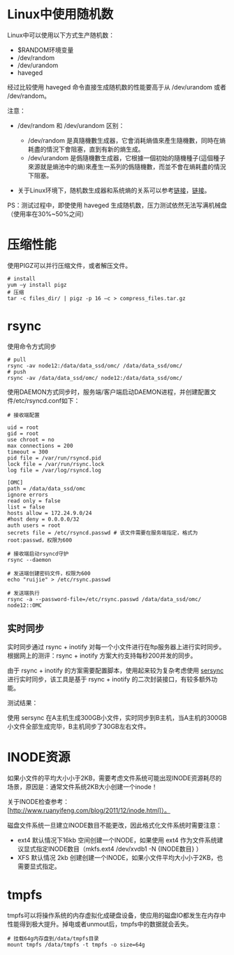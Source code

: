 # Linux中使用随机数

Linux中可以使用以下方式生产随机数：

- $RANDOM环境变量
- /dev/random
- /dev/urandom
- haveged

经过比较使用 haveged 命令直接生成随机数的性能要高于从 /dev/urandom 或者 /dev/random。

注意：

- /dev/random 和 /dev/urandom 区别：

    - /dev/random 是真隨機數生成器，它會消耗熵值來產生隨機數，同時在熵耗盡的情況下會阻塞，直到有新的熵生成。
    - /dev/urandom 是僞隨機數生成器，它根據一個初始的隨機種子(這個種子來源就是熵池中的熵)來產生一系列的僞隨機數，而並不會在熵耗盡的情況下阻塞。

- 关于Linux环境下，随机数生成器和系统熵的关系可以参考[链接](https://www.twblogs.net/a/5d4d0a7dbd9eee541c30e613)，[链接](http://jhurani.com/linux/2017/11/01/entropy-explained.html)。


PS：测试过程中，即使使用 haveged 生成随机数，压力测试依然无法写满机械盘（使用率在30%~50%之间）


# 压缩性能

使用PIGZ可以并行压缩文件，或者解压文件。

```shell
# install
yum –y install pigz
# 压缩
tar -c files_dir/ | pigz -p 16 –c > compress_files.tar.gz
```

# rsync

使用命令方式同步

```shell
# pull
rsync -av node12:/data/data_ssd/omc/ /data/data_ssd/omc/
# push
rsync -av /data/data_ssd/omc/ node12:/data/data_ssd/omc/
```

使用DAEMON方式同步时，服务端/客户端启动DAEMON进程，并创建配置文件/etc/rsyncd.conf如下：

```shell
# 接收端配置

uid = root
gid = root
use chroot = no
max connections = 200
timeout = 300 
pid file = /var/run/rsyncd.pid
lock file = /var/run/rsync.lock
log file = /var/log/rsyncd.log

[OMC] 
path = /data/data_ssd/omc
ignore errors 
read only = false 
list = false 
hosts allow = 172.24.9.0/24
#host deny = 0.0.0.0/32
auth users = root
secrets file = /etc/rsyncd.passwd # 该文件需要在服务端指定，格式为root:passwd，权限为600

# 接收端启动rsyncd守护
rsync --daemon

# 发送端创建密码文件，权限为600
echo "ruijie" > /etc/rsync.passwd

# 发送端执行
rsync -a --password-file=/etc/rsync.passwd /data/data_ssd/omc/ node12::OMC
```

## 实时同步

实时同步通过 rsync + inotify 对每一个小文件进行在ftp服务器上进行实时同步。根据网上的测评：rsync + inotify 方案大约支持每秒200并发的同步。

由于 rsync + inotify 的方案需要配置脚本，使用起来较为复杂考虑使用 [sersync](https://github.com/wsgzao/sersync)进行实时同步，该工具是基于  rsync + inotify 的二次封装接口，有较多额外功能。

测试结果：

使用 sersync 在A主机生成300GB小文件，实时同步到B主机，当A主机的300GB小文件全部生成完毕，B主机同步了30GB左右文件。

# INODE资源

如果小文件的平均大小小于2KB，需要考虑文件系统可能出现INODE资源耗尽的场景，原因是：通常文件系统2KB大小创建一个inode！

关于INODE检查参考：[http://www.ruanyifeng.com/blog/2011/12/inode.html]）。

磁盘文件系统一旦建立INODE数目不能更改，因此格式化文件系统时需要注意：

- ext4 默认情况下16kb 空间创建一个INODE，如果使用 ext4 作为文件系统建议显式指定INODE数目（mkfs.ext4 /dev/xvdb1 -N {INODE数目} ）
- XFS 默认情况 2kb 创建创建一个INODE，如果小文件平均大小小于2KB，也需要显式指定。

# tmpfs

tmpfs可以将操作系统的内存虚拟化成硬盘设备，使应用的磁盘IO都发生在内存中性能得到极大提升。掉电或者unmout后，tmpfs中的数据就会丢失。

```shell
# 挂载64g内存盘到/data/tmpfs目录
mount tmpfs /data/tmpfs -t tmpfs -o size=64g
```
